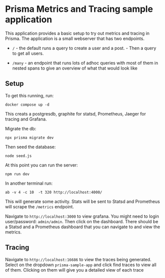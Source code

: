 # Prisma Metrics and Tracing sample application

This application provides a basic setup to try out metrics and tracing in Prisma.
The application is a small webserver that has two endpoints.

- `/` - the default runs a query to create a user and a post. - Then a query to get all users.

- `/many` - an endpoint that runs lots of adhoc queries with most of them in nested
  spans to give an overview of what that would look like

## Setup

To get this running, run:

```
docker compose up -d
```

This creats a postgresdb, graphite for statsd, Prometheus, Jaeger for tracing and Grafana.

Migrate the db:

```
npx prisma migrate dev
```

Then seed the database:

```
node seed.js
```

At this point you can run the server:

```
npm run dev
```

In another terminal run:

```
ab -v 4 -c 10  -t 320 http://localhost:4000/
```

This will generate some activity. Stats will be sent to Statsd and Prometheus will scrape the `/metrics` endpoint.

Navigate to `http://localhost:3000` to view grafana. You might need to login user/password: `admin/admin`.
Then click on the dashboard. There should be a Statsd and a Prometheus dashboard that you can navigate to and view the metrics.

## Tracing

Navigate to `http://localhost:16686` to view the traces being generated. Select on the dropdown `prisma-sample-app` and click
find traces to view all of them. Clicking on them will give you a detailed view of each trace
